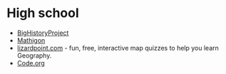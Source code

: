 # High school

- [BigHistoryProject](https://www.bighistoryproject.com/home)
- [Mathigon](https://mathigon.org/)
- [lizardpoint.com](https://lizardpoint.com/) - fun, free, interactive map quizzes to help you learn Geography.
- [Code.org](https://code.org/)
